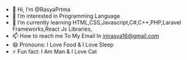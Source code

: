 - 👋 Hi, I’m @RasyaPrtma
- 👀 I’m interested in Programming Language
- 🌱 I’m currently learning HTML,CSS,Javascript,C#,C++,PHP,Laravel Frameworks,React Js Libraries,
- 📫 How to reach me To My Email In inirasya16@gmail.com
- 😄 Pronouns: I Love Food & I Love Sleep
- ⚡ Fun fact: I Am Man & I Love Cat


